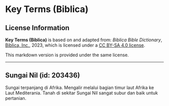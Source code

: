 # Key Terms (Biblica)

## License Information

**Key Terms (Biblica)** is based on and adapted from: _Biblica Bible Dictionary_, [Biblica, Inc.](https://www.biblica.com/), 2023, which is licensed under a [CC BY-SA 4.0 license](https://creativecommons.org/licenses/by-sa/4.0/legalcode.en).

This markdown version is provided under the same license.



--------------------------------

## Sungai Nil (id: 203436)

Sungai terpanjang di Afrika. Mengalir melalui bagian timur laut Afrika ke Laut Mediterania. Tanah di sekitar Sungai Nil sangat subur dan baik untuk pertanian.


